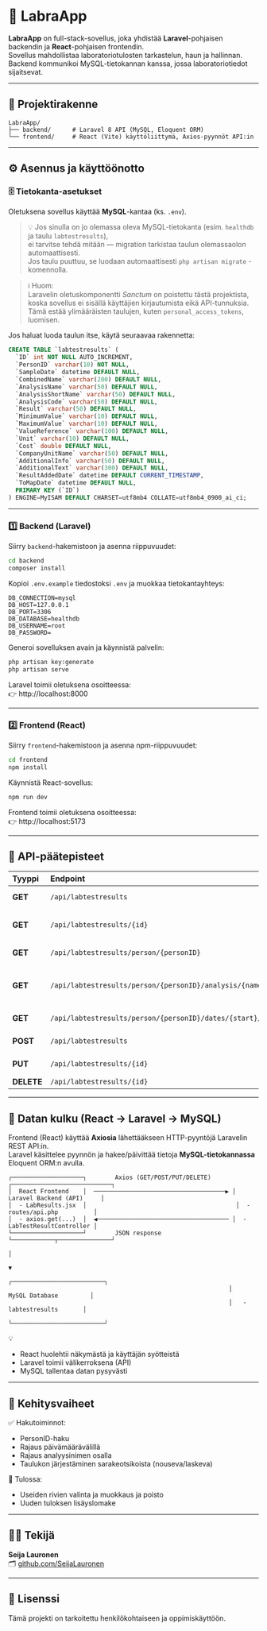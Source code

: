 # 🧪 LabraApp

**LabraApp** on full-stack-sovellus, joka yhdistää **Laravel**-pohjaisen backendin ja **React**-pohjaisen frontendin.  
Sovellus mahdollistaa laboratoriotulosten tarkastelun, haun ja hallinnan.  
Backend kommunikoi MySQL-tietokannan kanssa, jossa laboratoriotiedot sijaitsevat.

---

## 📁 Projektirakenne

```
LabraApp/
├── backend/      # Laravel 8 API (MySQL, Eloquent ORM)
└── frontend/     # React (Vite) käyttöliittymä, Axios-pyynnöt API:in
```

---

## ⚙️ Asennus ja käyttöönotto

### 🗄️ Tietokanta-asetukset

Oletuksena sovellus käyttää **MySQL**-kantaa (ks. `.env`).

> 💡 Jos sinulla on jo olemassa oleva MySQL-tietokanta (esim. `healthdb` ja taulu `labtestresults`),  
> ei tarvitse tehdä mitään — migration tarkistaa taulun olemassaolon automaattisesti.  
> Jos taulu puuttuu, se luodaan automaattisesti `php artisan migrate` -komennolla.

> ℹ️ Huom:  
> Laravelin oletuskomponentti *Sanctum* on poistettu tästä projektista,  
> koska sovellus ei sisällä käyttäjien kirjautumista eikä API-tunnuksia.  
> Tämä estää ylimääräisten taulujen, kuten `personal_access_tokens`, luomisen.

Jos haluat luoda taulun itse, käytä seuraavaa rakennetta:

```sql
CREATE TABLE `labtestresults` (
  `ID` int NOT NULL AUTO_INCREMENT,
  `PersonID` varchar(10) NOT NULL,
  `SampleDate` datetime DEFAULT NULL,
  `CombinedName` varchar(200) DEFAULT NULL,
  `AnalysisName` varchar(50) DEFAULT NULL,
  `AnalysisShortName` varchar(50) DEFAULT NULL,
  `AnalysisCode` varchar(50) DEFAULT NULL,
  `Result` varchar(50) DEFAULT NULL,
  `MinimumValue` varchar(10) DEFAULT NULL,
  `MaximumValue` varchar(10) DEFAULT NULL,
  `ValueReference` varchar(100) DEFAULT NULL,
  `Unit` varchar(10) DEFAULT NULL,
  `Cost` double DEFAULT NULL,
  `CompanyUnitName` varchar(50) DEFAULT NULL,
  `AdditionalInfo` varchar(50) DEFAULT NULL,
  `AdditionalText` varchar(300) DEFAULT NULL,
  `ResultAddedDate` datetime DEFAULT CURRENT_TIMESTAMP,
  `ToMapDate` datetime DEFAULT NULL,
  PRIMARY KEY (`ID`)
) ENGINE=MyISAM DEFAULT CHARSET=utf8mb4 COLLATE=utf8mb4_0900_ai_ci;
```

---

### 1️⃣ Backend (Laravel)

Siirry `backend`-hakemistoon ja asenna riippuvuudet:

```bash
cd backend
composer install
```

Kopioi `.env.example` tiedostoksi `.env` ja muokkaa tietokantayhteys:

```
DB_CONNECTION=mysql
DB_HOST=127.0.0.1
DB_PORT=3306
DB_DATABASE=healthdb
DB_USERNAME=root
DB_PASSWORD=
```

Generoi sovelluksen avain ja käynnistä palvelin:

```bash
php artisan key:generate
php artisan serve
```

Laravel toimii oletuksena osoitteessa:  
👉 http://localhost:8000

---

### 2️⃣ Frontend (React)

Siirry `frontend`-hakemistoon ja asenna npm-riippuvuudet:

```bash
cd frontend
npm install
```

Käynnistä React-sovellus:

```bash
npm run dev
```

Frontend toimii oletuksena osoitteessa:  
👉 http://localhost:5173

---

## 🔌 API-päätepisteet

| Tyyppi | Endpoint | Kuvaus |
|:-------|:----------|:--------|
| **GET** | `/api/labtestresults` | Hakee kaikki laboratoriotulokset |
| **GET** | `/api/labtestresults/{id}` | Hakee yksittäisen tuloksen ID:n perusteella |
| **GET** | `/api/labtestresults/person/{personID}` | Hakee kaikki henkilön tulokset |
| **GET** | `/api/labtestresults/person/{personID}/analysis/{name}` | Hakee tulokset henkilön ja analyysin nimen perusteella |
| **GET** | `/api/labtestresults/person/{personID}/dates/{start}/{end}` | Hakee henkilön tulokset aikaväliltä |
| **POST** | `/api/labtestresults` | Lisää uusi laboratoriotulos |
| **PUT** | `/api/labtestresults/{id}` | Päivittää olemassa olevan tuloksen |
| **DELETE** | `/api/labtestresults/{id}` | Poistaa tuloksen |

---

## 🔄 Datan kulku (React → Laravel → MySQL)

Frontend (React) käyttää **Axiosia** lähettääkseen HTTP-pyyntöjä Laravelin REST API:in.  
Laravel käsittelee pyynnön ja hakee/päivittää tietoja **MySQL-tietokannassa** Eloquent ORM:n avulla.

```
┌────────────────────┐        Axios (GET/POST/PUT/DELETE)       ┌────────────────────────────┐
│  React Frontend    │  ─────────────────────────────────────▶ │  Laravel Backend (API)     │
│  - LabResults.jsx  │                                          │  - routes/api.php          │
│  - axios.get(...)  │  ◀───────────────────────────────────── │  - LabTestResultController │
└────────────────────┘        JSON response                     └────────────┬───────────────┘
                                                                           │
                                                                           ▼
                                                              ┌──────────────────────────┐
                                                              │   MySQL Database         │
                                                              │   - labtestresults       │
                                                              └──────────────────────────┘
```

💡  
- React huolehtii näkymästä ja käyttäjän syötteistä  
- Laravel toimii välikerroksena (API)  
- MySQL tallentaa datan pysyvästi  

---

## 🧠 Kehitysvaiheet

✅ Hakutoiminnot:  
- PersonID-haku  
- Rajaus päivämäärävälillä  
- Rajaus analyysinimen osalla  
- Taulukon järjestäminen sarakeotsikoista (nouseva/laskeva)  

🚧 Tulossa:  
- Useiden rivien valinta ja muokkaus ja poisto  
- Uuden tuloksen lisäyslomake  

---

## 👩‍💻 Tekijä

**Seija Lauronen**  
🗂️ [github.com/SeijaLauronen](https://github.com/SeijaLauronen)

---

## 📜 Lisenssi

Tämä projekti on tarkoitettu henkilökohtaiseen ja oppimiskäyttöön.
